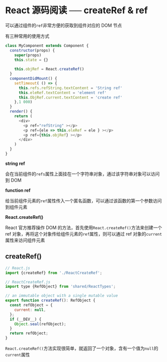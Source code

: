 # React 源码阅读 ── createRef & ref

可以通过组件的`ref`非常方便的获取到组件对应的 DOM 节点

有三种常用的使用方式

```javascript
class MyComponent extends Component {
  constructor(props) {
    super(props)
    this.state = {}
    
    this.objRef = React.createRef()
  }
  componentDidMount() {
    setTimeout( () => {
      this.refs.refString.textContent = 'String ref'
      this.eleRef.textContent = 'element ref'
      this.ObjRef.current.textContent = 'create ref'
    },1 000)
  }
  render() {
    return (
      <div>
        <p ref="refString" ></p>
        <p ref={ele => this.eleRef = ele } ></p>
        <p ref={this.objRef} ></p>
      </div>
    )
  }
}
```

**string ref**

会在当前组件的`refs`属性上面挂在一个字符串对象，通过该字符串对象可以访问到 DOM

**function ref**

给当前组件元素的`ref`属性传入一个匿名函数，可以通过该函数的第一个参数访问到组件元素

**React.createRef()**

React 官方推荐操作 DOM 的方法，首先使用`React.createRef()`方法来创建一个 ref 对象，再将这个对象传给组件元素的`ref`属性，则可以通过 ref 对象的`current`属性来访问组件元素

## createRef()

```javascript
// React.js
import {createRef} from './ReactCreateRef';

// ReactCreateRef.js
import type {RefObject} from 'shared/ReactTypes';

// an immutable object with a single mutable value
export function createRef(): RefObject {
  const refObject = {
    current: null,
  };
  if (__DEV__) {
    Object.seal(refObject);
  }
  return refObject;
}
```

`React.createRef()`方法实现很简单，就返回了一个对象，含有一个值为`null`的`current`属性